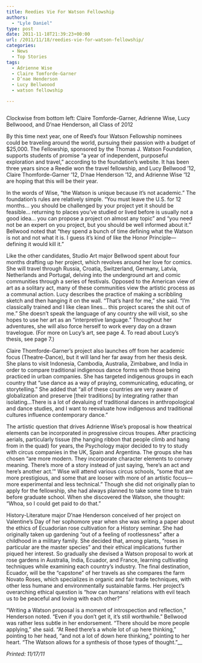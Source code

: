 ```yaml
---
title: Reedies Vie For Watson Fellowship
authors: 
  - "Lyle Daniel"
type: post
date: 2011-11-18T21:39:23+00:00
url: /2011/11/18/reedies-vie-for-watson-fellowship/
categories:
  - News
  - Top Stories
tags:
  - Adrienne Wise
  - Claire Tomforde-Garner
  - D’nae Henderson
  - Lucy Bellwoood
  - watson fellowship

---
```

<div id="attachment_997" style="width: 520px" class="wp-caption aligncenter">
  <a href="https://i2.wp.com/www.reedquest.org/wp-content/uploads/2011/11/watson1.jpg"><img class="size-full wp-image-997 " title="watson" src="https://i2.wp.com/www.reedquest.org/wp-content/uploads/2011/11/watson1.jpg?resize=510%2C340" alt="" data-recalc-dims="1" /></a>
  
  <p class="wp-caption-text">
    Clockwise from bottom left: Claire Tomforde-Garner, Adrienne Wise, Lucy Bellwoood, and D’nae Henderson, all Class of 2012
  </p>
</div>

By this time next year, one of Reed’s four Watson Fellowship nominees could be traveling around the world, pursuing their passion with a budget of $25,000. The Fellowship, sponsored by the Thomas J. Watson Foundation, supports students of promise “a year of independent, purposeful exploration and travel,” according to the foundation&#8217;s website. It has been three years since a Reedie won the travel fellowship, and Lucy Bellwood &#8217;12, Claire Thomforde-Garner &#8217;12, D’nae Henderson &#8217;12, and Adrienne Wise &#8217;12 are hoping that this will be their year.

In the words of Wise, “the Watson is unique because it’s not academic.” The foundation’s rules are relatively simple. “You must leave the U.S. for 12 months… you should be challenged by your project yet it should be feasible… returning to places you’ve studied or lived before is usually not a good idea… you can propose a project on almost any topic” and “you need not be an expert on you project, but you should be well informed about it.” Bellwood noted that “they spend a bunch of time defining what the Watson is not and not what it is. I guess it’s kind of like the Honor Principle—defining it would kill it.”

Like the other candidates, Studio Art major Bellwood spent about four months drafting up her project, which revolves around her love for comics.  She will travel through Russia, Croatia, Switzerland, Germany, Latvia, Netherlands and Portugal, delving into the underground art and comic communities through a series of festivals. Opposed to the American view of art as a solitary act, many of these communities view the artistic process as a communal action. Lucy describes the practice of making a scribbling sketch and then hanging it on the wall. “That’s hard for me,” she said. “I’m classically trained and I like clean lines… this project scares the shit out of me.” She doesn’t speak the language of any country she will visit, so she hopes to use her art as an “interpretive language.” Throughout her adventures, she will also force herself to work every day on a drawn travelogue. (For more on Lucy&#8217;s art, see page 4. To read about Lucy&#8217;s thesis, see page 7.)

Claire Thomforde-Garner’s project also launches off from her academic focus (Theatre-Dance), but it will land her far away from her thesis desk. She plans to visit Indonesia, Cambodia, Australia, Zimbabwe, and India in order to compare traditional indigenous dance forms with those being practiced in urban companies. She has targeted indigenous groups in each country that “use dance as a way of praying, communicating, educating, or storytelling.” She added that “all of these countries are very aware of globalization and preserve [their traditions] by integrating rather than isolating…There is a lot of devaluing of traditional dances in anthropological and dance studies, and I want to reevaluate how indigenous and traditional cultures influence contemporary dance.”

The artistic question that drives Adrienne Wise’s proposal is how theatrical elements can be incorporated in progressive circus troupes. After practicing aerials, particularly tissue (the hanging ribbon that people climb and hang from in the quad) for years, the Psychology major decided to try to study with circus companies in the UK, Spain and Argentina. The groups she has chosen “are more modern. They incorporate character elements to convey meaning. There’s more of a story instead of just saying, &#8216;here’s an act and here’s another act.&#8217;” Wise will attend various circus schools, “some that are more prestigious, and some that are looser with more of an artistic focus—more experimental and less technical.” Though she did not originally plan to apply for the fellowship, she had always planned to take some time to train before graduate school. When she discovered the Watson, she thought: “Whoa, so I could get paid to do that.”

History-Literature major D’nae Henderson conceived of her project on Valentine&#8217;s Day of her sophomore year when she was writing a paper about the ethics of Ecuadorian rose cultivation for a History seminar. She had originally taken up gardening “out of a feeling of rootlessness” after a childhood in a military family. She decided that, among plants, “roses in particular are the master species” and their ethical implications further piqued her interest. So gradually she devised a Watson proposal to work at rose gardens in Australia, India, Ecuador, and France, learning cultivating techniques while examining each country’s industry. The final destination, Ecuador, will be the “capstone” of her travels as she compares the farm Novato Roses, which specializes in organic and fair trade techniques, with other less humane and environmentally sustainable farms. Her project’s overarching ethical question is “how can humans’ relations with evil teach us to be peaceful and loving with each other?”

“Writing a Watson proposal is a moment of introspection and reflection,” Henderson noted. “Even if you don’t get it, it’s still worthwhile.” Bellwood was rather less subtle in her endorsement. “There should be more people applying,” she said. “At Reed there’s a whole lot of up here thinking,” pointing to her head, “and not a lot of down here thinking,” pointing to her heart. “The Watson allows for a synthesis of those types of thought.”__

_Printed: 11/17/11_

&nbsp;